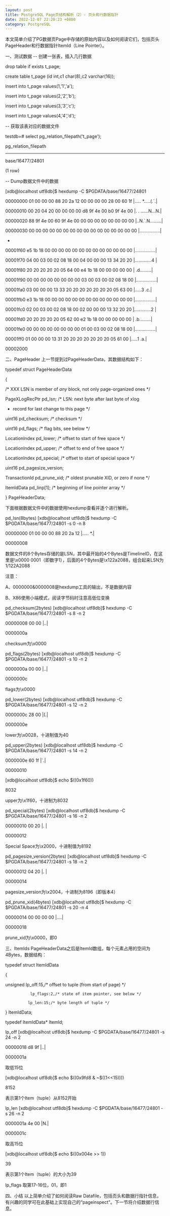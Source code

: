 ```yaml
---
layout: post
title: PostgreSQL Page页结构解析（2）- 页头和行数据指针
date: 2022-12-07 22:20:23 +0800
category: PostgreSQL
---
```


本文简单介绍了PG数据页Page中存储的原始内容以及如何阅读它们，包括页头PageHeader和行数据指针ItemId（Line Pointer）。

一、测试数据
-- 创建一张表，插入几行数据

drop table if exists t_page;

create table t_page (id int,c1 char(8),c2 varchar(16));

insert into t_page values(1,'1','a');

insert into t_page values(2,'2','b');

insert into t_page values(3,'3','c');

insert into t_page values(4,'4','d');

-- 获取该表对应的数据文件

testdb=# select pg_relation_filepath('t_page');

pg_relation_filepath

----------------------

base/16477/24801

(1 row)

-- Dump数据文件中的数据

[xdb@localhost utf8db]$ hexdump -C $PGDATA/base/16477/24801

00000000  01 00 00 00 88 20 2a 12  00 00 00 00 28 00 60 1f  |..... *.....(.`.|

00000010  00 20 04 20 00 00 00 00  d8 9f 4e 00 b0 9f 4e 00  |. . ......N...N.|

00000020  88 9f 4e 00 60 9f 4e 00  00 00 00 00 00 00 00 00  |..N.`.N.........|

00000030  00 00 00 00 00 00 00 00  00 00 00 00 00 00 00 00  |................|

*

00001f60  e5 1b 18 00 00 00 00 00  00 00 00 00 00 00 00 00  |................|

00001f70  04 00 03 00 02 08 18 00  04 00 00 00 13 34 20 20  |.............4  |

00001f80  20 20 20 20 20 05 64 00  e4 1b 18 00 00 00 00 00  |    .d.........|

00001f90  00 00 00 00 00 00 00 00  03 00 03 00 02 08 18 00  |................|

00001fa0  03 00 00 00 13 33 20 20  20 20 20 20 20 05 63 00  |.....3      .c.|

00001fb0  e3 1b 18 00 00 00 00 00  00 00 00 00 00 00 00 00  |................|

00001fc0  02 00 03 00 02 08 18 00  02 00 00 00 13 32 20 20  |.............2  |

00001fd0  20 20 20 20 20 05 62 00  e2 1b 18 00 00 00 00 00  |    .b.........|

00001fe0  00 00 00 00 00 00 00 00  01 00 03 00 02 08 18 00  |................|

00001ff0  01 00 00 00 13 31 20 20  20 20 20 20 20 05 61 00  |.....1      .a.|

00002000

二、PageHeader
上一节提到过PageHeaderData，其数据结构如下：

typedef struct PageHeaderData

{

/* XXX LSN is member of *any* block, not only page-organized ones */

PageXLogRecPtr pd_lsn; /* LSN: next byte after last byte of xlog

* record for last change to this page */

uint16 pd_checksum; /* checksum */

uint16 pd_flags; /* flag bits, see below */

LocationIndex pd_lower; /* offset to start of free space */

LocationIndex pd_upper; /* offset to end of free space */

LocationIndex pd_special; /* offset to start of special space */

uint16 pd_pagesize_version;

TransactionId pd_prune_xid; /* oldest prunable XID, or zero if none */

ItemIdData pd_linp[1]; /* beginning of line pointer array */

}  PageHeaderData;

下面根据数据文件中的数据使用hexdump查看并逐个进行解析。

pd_lsn(8bytes)
[xdb@localhost utf8db]$ hexdump -C $PGDATA/base/16477/24801 -s 0 -n 8

00000000  01 00 00 00 88 20 2a 12                          |..... *.|

00000008

数据文件的8个Bytes存储的是LSN，其中最开始的4个Bytes是TimelineID，在这里是\x0000 0001（即数字1），后面的4个Bytes是\x122a2088，组合起来LSN为1/122A2088

注意：

A、0000000&0000008是hexdump工具的输出，不是数据内容

B、X86使用小端模式，阅读字节码时注意高低位变换

pd_checksum(2bytes)
[xdb@localhost utf8db]$ hexdump -C $PGDATA/base/16477/24801 -s 8 -n 2

00000008  00 00                                            |..|

0000000a

checksum为\x0000

pd_flags(2bytes)
[xdb@localhost utf8db]$ hexdump -C $PGDATA/base/16477/24801 -s 10 -n 2

0000000a  00 00                                            |..|

0000000c

flags为\x0000

pd_lower(2bytes)
[xdb@localhost utf8db]$ hexdump -C $PGDATA/base/16477/24801 -s 12 -n 2

0000000c  28 00                                            |(.|

0000000e

lower为\x0028，十进制值为40

pd_upper(2bytes)
[xdb@localhost utf8db]$ hexdump -C $PGDATA/base/16477/24801 -s 14 -n 2

0000000e  60 1f                                            |`.|

00000010

[xdb@localhost utf8db]$ echo $((0x1f60))

8032

upper为\x1f60，十进制为8032

pd_special(2bytes)
[xdb@localhost utf8db]$ hexdump -C $PGDATA/base/16477/24801 -s 16 -n 2

00000010  00 20                                            |. |

00000012

Special Space为\x2000，十进制值为8192

pd_pagesize_version(2bytes)
[xdb@localhost utf8db]$ hexdump -C $PGDATA/base/16477/24801 -s 18 -n 2

00000012  04 20                                            |. |

00000014

pagesize_version为\x2004，十进制为8196（即版本4）

pd_prune_xid(4bytes)
[xdb@localhost utf8db]$ hexdump -C $PGDATA/base/16477/24801 -s 20 -n 4

00000014  00 00 00 00                                      |....|

00000018

prune_xid为\x0000，即0

三、ItemIds
PageHeaderData之后是ItemId数组，每个元素占用的空间为4Bytes，数据结构：

typedef struct ItemIdData

{

unsigned lp_off:15,/* offset to tuple (from start of page) */

               lp_flags:2,/* state of item pointer, see below */

              lp_len:15;/* byte length of tuple */

} ItemIdData;

typedef ItemIdData* ItemId;

lp_off
[xdb@localhost utf8db]$ hexdump -C $PGDATA/base/16477/24801 -s 24 -n 2

00000018  d8 9f                                            |..|

0000001a

取低15位

[xdb@localhost utf8db]$ echo $((0x9fd8 & ~$((1<<15))))

8152

表示第1个Item（tuple）从8152开始

lp_len
[xdb@localhost utf8db]$ hexdump -C $PGDATA/base/16477/24801 -s 26 -n 2

0000001a  4e 00                                            |N.|

0000001c

取高15位

[xdb@localhost utf8db]$ echo $((0x004e >> 1))

39

表示第1个Item（tuple）的大小为39

lp_flags
取第17-16位，01，即1

四、小结
以上简单介绍了如何阅读Raw Datafile，包括页头和数据行指针信息，有兴趣的同学可在此基础上实现自己的“pageinspect"。下一节将介绍数据行信息。